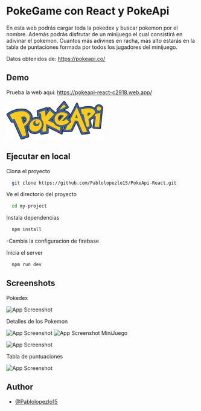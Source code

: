 
# PokeGame con React y PokeApi

En esta web podrás cargar toda la pokedex y buscar pokemon por el nombre. Además podrás disfrutar de un minijuego el cual consistirá en adivinar el pokemon. Cuantos más adivines en racha, más alto estarás en la tabla de puntaciones formada por todos los jugadores del minijuego.

Datos obtenidos de: https://pokeapi.co/


## Demo
Prueba la web aqui: 
https://pokeapi-react-c2918.web.app/


![Logo](https://raw.githubusercontent.com/PokeAPI/media/master/logo/pokeapi_256.png)


## Ejecutar en local

Clona el proyecto

```bash
  git clone https://github.com/Pablolopezlo15/PokeApi-React.git
```

Ve el directorio del proyecto

```bash
  cd my-project
```

Instala dependencias

```bash
  npm install
```
-Cambia la configuracion de firebase

Inicia el server

```bash
  npm run dev
```


## Screenshots
Pokedex

![App Screenshot](https://i.imgur.com/mMgMqxh.png)

Detalles de los Pokemon

![App Screenshot](https://i.imgur.com/40OSD5C.png)
![App Screenshot](https://i.imgur.com/KFxu2Lj.png)
MiniJuego 

![App Screenshot](https://i.imgur.com/MYmapf6.png)

Tabla de puntuaciones

![App Screenshot](https://i.imgur.com/jpECfx8.png)


## Author

- [@Pablolopezlo15](https://www.github.com/Pablolopezlo15)

